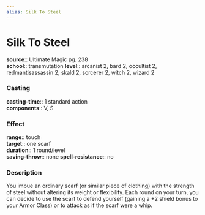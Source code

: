 ```yaml
---
alias: Silk To Steel
---
```


# Silk To Steel 

**source**:: Ultimate Magic pg. 238  
**school**:: transmutation
**level**:: arcanist 2, bard 2, occultist 2, redmantisassassin 2, skald 2, sorcerer 2, witch 2, wizard 2

### Casting 

**casting-time**:: 1 standard action  
**components**:: V, S

### Effect 

**range**:: touch  
**target**:: one scarf  
**duration**:: 1 round/level  
**saving-throw**:: none
**spell-resistance**:: no

### Description 

You imbue an ordinary scarf (or similar piece of clothing) with the strength of steel without altering its weight or flexibility. Each round on your turn, you can decide to use the scarf to defend yourself (gaining a +2 shield bonus to your Armor Class) or to attack as if the scarf were a whip.
